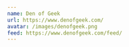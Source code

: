 ```yaml
---
name: Den of Geek
url: https://www.denofgeek.com/
avatar: /images/denofgeek.png
feed: https://www.denofgeek.com/feed/
---
```

